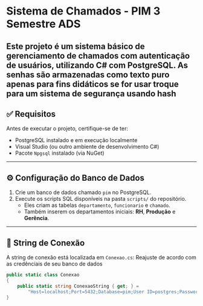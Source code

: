 # Sistema de Chamados - PIM 3 Semestre ADS

Este projeto é um sistema básico de gerenciamento de chamados com autenticação de usuários, utilizando C# com PostgreSQL.
As senhas são armazenadas como texto puro apenas para fins didáticos se for usar troque para um sistema de segurança usando hash
---

## ✅ Requisitos

Antes de executar o projeto, certifique-se de ter:

- PostgreSQL instalado e em execução localmente
- Visual Studio (ou outro ambiente de desenvolvimento C#)
- Pacote `Npgsql` instalado (via NuGet)

---

## ⚙️ Configuração do Banco de Dados

1. Crie um banco de dados chamado `pim` no PostgreSQL.
2. Execute os scripts SQL disponíveis na pasta `scripts/` do repositório.
   - Eles criam as tabelas `departamento`, `funcionario` e `chamado`.
   - Também inserem os departamentos iniciais: **RH**, **Produção** e **Gerência**.

---

## 🔌 String de Conexão

A string de conexão está localizada em `Conexao.cs`:
Reajuste de acordo com as credênciais de seu banco de dados

```csharp
public static class Conexao
{
    public static string ConexaoString { get; } =
        "Host=localhost;Port=5432;Database=pim;User ID=postgres;Password=belofode";
}
